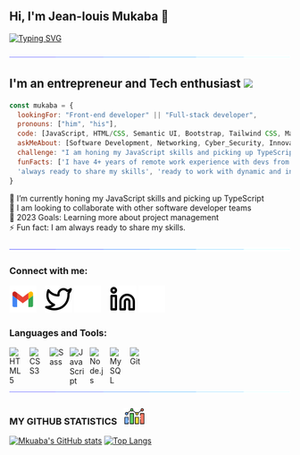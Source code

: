 ## Hi, I'm Jean-louis Mukaba 👋 

[![Typing SVG](https://readme-typing-svg.herokuapp.com?font=sans+Latin&size=15&duration=6000&pause=1000&width=435&lines=Premature+optimization+is+the+root+of+all+evil;First%2C+solve+the+problem.;One+commit+at+a+time)](https://git.io/typing-svg)

![line](./img/line.gif)

## I'm an entrepreneur and Tech enthusiast <img src="https://media.giphy.com/media/XGma2iRIHTKkwqRkFl/giphy.gif" width="50">

```javascript
const mukaba = {
  lookingFor: "Front-end developer" || "Full-stack developer",
  pronouns: ["him", "his"],
  code: [JavaScript, HTML/CSS, Semantic UI, Bootstrap, Tailwind CSS, Material UI],
  askMeAbout: [Software Development, Networking, Cyber_Security, Innovation],
  challenge: "I am honing my JavaScript skills and picking up TypeScript",
  funFacts: ['I have 4+ years of remote work experience with devs from all over the world', 
  'always ready to share my skills', 'ready to work with dynamic and innovative teams']
}
```

 🌱 I’m currently honing my JavaScript skills and picking up TypeScript <br>
 👯 I am looking to collaborate with other software developer teams<br>
 🥅 2023 Goals: Learning more about project management <br>
 ⚡ Fun fact: I am always ready to share my skills.

![line](./img/line.gif)

### Connect with me:

[![jeanlouismukaba01@yahoo.com](./img/gmail.svg)](jeanlouismukaba01@yahoo.com)
&nbsp;&nbsp;
[![website](./img/twitter-light.svg)](https://twitter.com/JeanlouisMukaba#gh-light-mode-only)
[![website](./img/twitter-dark.svg)](https://twitter.com/JeanlouisMukaba#gh-dark-mode-only)
&nbsp;&nbsp;
[![website](./img/linkedin-light.svg)](https://www.linkedin.com/in/kitenge-mukaba-jean-louis-71a2441bb#gh-light-mode-only)
[![website](./img/linkedin-dark.svg)](https://www.linkedin.com/in/kitenge-mukaba-jean-louis-71a2441bb#gh-dark-mode-only)
&nbsp;&nbsp;

### Languages and Tools:

[<img align="left" alt="HTML5" width="26px" src="https://cdn.jsdelivr.net/gh/devicons/devicon/icons/html5/html5-original.svg" style="padding-right:10px;" />](https://www.w3schools.com/html/)
[<img align="left" alt="CSS3" width="26px" src="https://cdn.jsdelivr.net/gh/devicons/devicon/icons/css3/css3-original.svg" style="padding-right:10px;" />](https://www.w3schools.com/css/)
[<img align="left" alt="Sass" width="26px" src="https://cdn.jsdelivr.net/gh/devicons/devicon/icons/sass/sass-original.svg" style="padding-right:10px;" />](https://sass-lang.com/)
[<img align="left" alt="JavaScript" width="26px" src="https://cdn.jsdelivr.net/gh/devicons/devicon/icons/javascript/javascript-original.svg" style="padding-right:10px;" />](https://www.javascript.com/)
[<img align="left" alt="Node.js" width="26px" src="https://cdn.jsdelivr.net/gh/devicons/devicon/icons/nodejs/nodejs-original.svg" style="padding-right:10px;" />](https://nodejs.org/)
[<img align="left" alt="MySQL" width="26px" src="https://cdn.jsdelivr.net/gh/devicons/devicon/icons/mysql/mysql-original.svg" style="padding-right:10px;" />](https://mysql.com)
[<img align="left" alt="Git" width="26px" src="https://cdn.jsdelivr.net/gh/devicons/devicon/icons/git/git-original.svg" style="padding-right:10px;" />](https://git.com)

<br />
<br />

![line](./img/line.gif)

### MY GITHUB STATISTICS &nbsp; <img src="./img/statistics.png" height="30" align="justify"/>

[![Mkuaba's GitHub stats](https://github-readme-stats.vercel.app/api?username=Mukaba&count_private=true&hide_title=true&show_icons=true&hide_border=true&theme=nightowl&bg_color=161B22)](https://github.com/anuraghazra/github-readme-stats)
[![Top Langs](https://github-readme-stats.vercel.app/api/top-langs/?username=Mukaba&card_width=250&langs_count=6&hide_border=true&layout=compact&theme=nightowl&bg_color=161B22)](https://github.com/anuraghazra/github-readme-stats)
